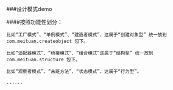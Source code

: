 ###设计模式demo

####按照功能性划分：

    比如“工厂模式”、“单例模式”、“建造者模式”，这属于“创建对象型” 统一放到 com.meituan.createobject 包下。

    比如“适配器模式”、“桥接模式”、“组合模式”这属于“结构型” 统一放到 com.meituan.structure 包下。

    比如“观察者模式”、“末班方法”、“状态模式”，这属于“行为型”。

    ......